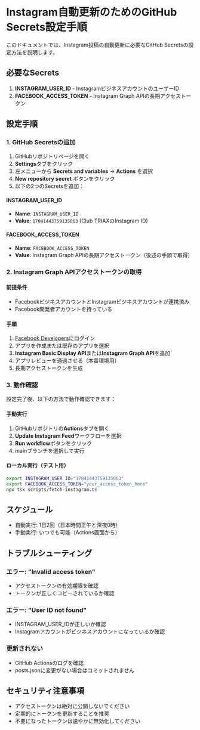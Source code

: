 # Instagram自動更新のためのGitHub Secrets設定手順

このドキュメントでは、Instagram投稿の自動更新に必要なGitHub Secretsの設定方法を説明します。

## 必要なSecrets

1. **INSTAGRAM_USER_ID** - InstagramビジネスアカウントのユーザーID
2. **FACEBOOK_ACCESS_TOKEN** - Instagram Graph APIの長期アクセストークン

## 設定手順

### 1. GitHub Secretsの追加

1. GitHubリポジトリページを開く
2. **Settings**タブをクリック
3. 左メニューから **Secrets and variables** → **Actions** を選択
4. **New repository secret** ボタンをクリック
5. 以下の2つのSecretsを追加：

#### INSTAGRAM_USER_ID
- **Name**: `INSTAGRAM_USER_ID`
- **Value**: `17841443759135863` (Club TRIAXのInstagram ID)

#### FACEBOOK_ACCESS_TOKEN
- **Name**: `FACEBOOK_ACCESS_TOKEN`
- **Value**: Instagram Graph APIの長期アクセストークン（後述の手順で取得）

### 2. Instagram Graph APIアクセストークンの取得

#### 前提条件
- FacebookビジネスアカウントとInstagramビジネスアカウントが連携済み
- Facebook開発者アカウントを持っている

#### 手順
1. [Facebook Developers](https://developers.facebook.com/)にログイン
2. アプリを作成または既存のアプリを選択
3. **Instagram Basic Display API**または**Instagram Graph API**を追加
4. アプリレビューを通過させる（本番環境用）
5. 長期アクセストークンを生成

### 3. 動作確認

設定完了後、以下の方法で動作確認できます：

#### 手動実行
1. GitHubリポジトリの**Actions**タブを開く
2. **Update Instagram Feed**ワークフローを選択
3. **Run workflow**ボタンをクリック
4. mainブランチを選択して実行

#### ローカル実行（テスト用）
```bash
export INSTAGRAM_USER_ID="17841443759135863"
export FACEBOOK_ACCESS_TOKEN="your_access_token_here"
npx tsx scripts/fetch-instagram.ts
```

## スケジュール

- 自動実行: 1日2回（日本時間正午と深夜0時）
- 手動実行: いつでも可能（Actions画面から）

## トラブルシューティング

### エラー: "Invalid access token"
- アクセストークンの有効期限を確認
- トークンが正しくコピーされているか確認

### エラー: "User ID not found"
- INSTAGRAM_USER_IDが正しいか確認
- Instagramアカウントがビジネスアカウントになっているか確認

### 更新されない
- GitHub Actionsのログを確認
- posts.jsonに変更がない場合はコミットされません

## セキュリティ注意事項

- アクセストークンは絶対に公開しないでください
- 定期的にトークンを更新することを推奨
- 不要になったトークンは速やかに無効化してください
